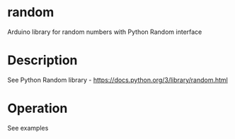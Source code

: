 # random

Arduino library for random numbers with Python Random interface

# Description

See Python Random library - https://docs.python.org/3/library/random.html

# Operation

See examples

